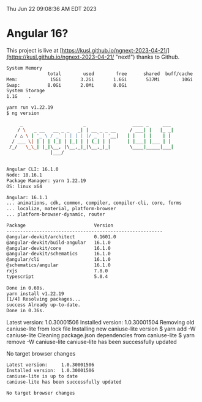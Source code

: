 Thu Jun 22 09:08:36 AM EDT 2023

# Angular 16?


This project is live at [https://kusl.github.io/ngnext-2023-04-21/](https://kusl.github.io/ngnext-2023-04-21/ "next!") thanks to Github.

```bash
System Memory
               total        used        free      shared  buff/cache   available
Mem:            15Gi       3.2Gi       1.6Gi       537Mi        10Gi        11Gi
Swap:          8.0Gi       2.0Mi       8.0Gi
System Storage
1.1G	.
```
```bash
yarn run v1.22.19
$ ng version

     _                      _                 ____ _     ___
    / \   _ __   __ _ _   _| | __ _ _ __     / ___| |   |_ _|
   / △ \ | '_ \ / _` | | | | |/ _` | '__|   | |   | |    | |
  / ___ \| | | | (_| | |_| | | (_| | |      | |___| |___ | |
 /_/   \_\_| |_|\__, |\__,_|_|\__,_|_|       \____|_____|___|
                |___/
    

Angular CLI: 16.1.0
Node: 18.16.1
Package Manager: yarn 1.22.19
OS: linux x64

Angular: 16.1.1
... animations, cdk, common, compiler, compiler-cli, core, forms
... localize, material, platform-browser
... platform-browser-dynamic, router

Package                         Version
---------------------------------------------------------
@angular-devkit/architect       0.1601.0
@angular-devkit/build-angular   16.1.0
@angular-devkit/core            16.1.0
@angular-devkit/schematics      16.1.0
@angular/cli                    16.1.0
@schematics/angular             16.1.0
rxjs                            7.8.0
typescript                      5.0.4
    
Done in 0.60s.
yarn install v1.22.19
[1/4] Resolving packages...
success Already up-to-date.
Done in 0.36s.
```
Latest version:     1.0.30001506
Installed version:  1.0.30001504
Removing old caniuse-lite from lock file
Installing new caniuse-lite version
$ yarn add -W caniuse-lite
Cleaning package.json dependencies from caniuse-lite
$ yarn remove -W caniuse-lite
caniuse-lite has been successfully updated

No target browser changes
```bash
Latest version:     1.0.30001506
Installed version:  1.0.30001506
caniuse-lite is up to date
caniuse-lite has been successfully updated

No target browser changes
```
```bash
